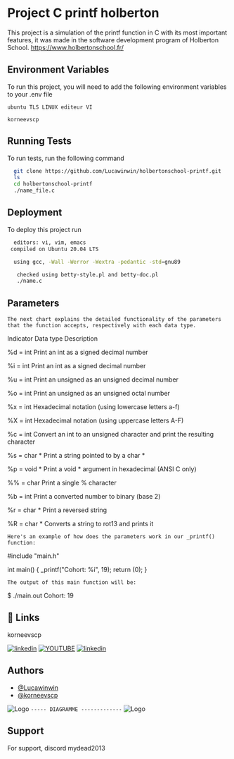 
# Project C printf holberton 

This project is a simulation of the printf function in C with its most important features, it was made in the software development program of Holberton School.
https://www.holbertonschool.fr/


## Environment Variables

To run this project, you will need to add the following environment variables to your .env file

`ubuntu TLS LINUX editeur VI `

`korneevscp`


## Running Tests

To run tests, run the following command

```bash
  git clone https://github.com/Lucawinwin/holbertonschool-printf.git
  ls 
  cd holbertonschool-printf
  ./name_file.c
```


## Deployment

To deploy this project run

```bash
  editors: vi, vim, emacs
 compiled on Ubuntu 20.04 LTS 

  using gcc, -Wall -Werror -Wextra -pedantic -std=gnu89

   checked using betty-style.pl and betty-doc.pl
   ./name.c
```


## Parameters
` The next chart explains the detailed functionality of the parameters that the function accepts, respectively with each data type. `


Indicator	Data type	Description 

%d =	int	Print an int as a signed decimal number

%i =	int	Print an int as a signed decimal number

%u =	int	Print an unsigned as an unsigned decimal number

%o =	int	Print an unsigned as an unsigned octal number

%x =	int	Hexadecimal notation (using lowercase letters a-f)

%X =	int	Hexadecimal notation (using uppercase letters A-F)

%c =	int	Convert an int to an unsigned character and print the resulting character

%s =	char *	Print a string pointed to by a char *

%p =	void *	Print a void * argument in hexadecimal (ANSI C only)

%% =	char	Print a single % character

%b =	int	Print a converted number to binary (base 2)

%r =	char *	Print a reversed string

%R =	char *	Converts a string to rot13 and prints it

` Here's an example of how does the parameters work in our _printf() function: `


#include "main.h"

int main()
{
    _printf("Cohort: %i", 19);
    return (0);
}

`The output of this main function will be:`

$ ./main.out
Cohort: 19

## 🔗 Links
korneevscp

[![linkedin](https://img.shields.io/badge/korneevscp-0A66C2?style=for-the-badge&logo=linkedin&logoColor=white)](https://www.linkedin.com/in/valentin-freidel-4365502a7/)
[![YOUTUBE ](https://img.shields.io/badge/korneevscp-0A66C2?style=for-the-badge&logo=youtube&logoColor=white)](https://www.youtube.com/@korneevscp)
[![linkedin](https://img.shields.io/badge/Lucawinwin-0A66C2?style=for-the-badge&logo=linkedin&logoColor=white)](https://www.linkedin.com/in/luca-windwehr-6900b013a/)


## Authors

- [@Lucawinwin](https://github.com/Lucawinwin)
- [@korneevscp](https://github.com/korneevscp)


![Logo](https://i.pinimg.com/1200x/a6/b8/45/a6b84520963b22309b85ff92a3043c54.jpg)
`----- DIAGRAMME -------------`
![Logo](https://i.pinimg.com/1200x/95/f8/49/95f849484fcdd22035976be35ba27adb.jpg)
## Support

For support, discord mydead2013
